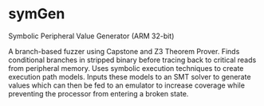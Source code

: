 # symGen
Symbolic Peripheral Value Generator (ARM 32-bit)

A branch-based fuzzer using Capstone and Z3 Theorem Prover. Finds conditional branches in stripped binary before tracing back to critical reads from peripheral memory. Uses symbolic execution techniques to create execution path models. Inputs these models to an SMT solver to generate values which can then be fed to an emulator to increase coverage while preventing the processor from entering a broken state.
